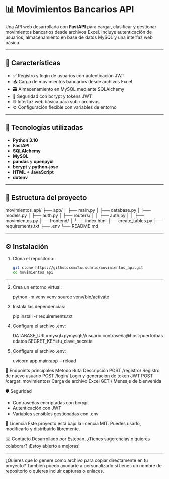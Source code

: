 # 📊 Movimientos Bancarios API

Una API web desarrollada con **FastAPI** para cargar, clasificar y gestionar movimientos bancarios desde archivos Excel. Incluye autenticación de usuarios, almacenamiento en base de datos MySQL y una interfaz web básica.

---

## 🚀 Características

- ✅ Registro y login de usuarios con autenticación JWT
- 📥 Carga de movimientos bancarios desde archivos Excel
- 🗃️ Almacenamiento en MySQL mediante SQLAlchemy
- 🔐 Seguridad con bcrypt y tokens JWT
- 🌐 Interfaz web básica para subir archivos
- ⚙️ Configuración flexible con variables de entorno

---

## 🧱 Tecnologías utilizadas

- **Python 3.10**
- **FastAPI**
- **SQLAlchemy**
- **MySQL**
- **pandas** y **openpyxl**
- **bcrypt** y **python-jose**
- **HTML + JavaScript**
- **dotenv**

---

## 📁 Estructura del proyecto
movimientos_api/ 
├── app/ 
│ ├── main.py 
│ ├── database.py 
│ ├── models.py 
│ ├── auth.py 
│ ├── routers/ 
│ │ ├── auth.py 
│ │ ├── movimientos.py 
├── frontend/ 
│ └── index.html 
├── create_tables.py 
├── requirements.txt 
├── .env 
└── README.md

---

## ⚙️ Instalación

1. Clona el repositorio:
   ```bash
   git clone https://github.com/tuusuario/movimientos_api.git
   cd movimientos_api


---

2. Crea un entorno virtual:

    python -m venv venv
    source venv/bin/activate

3. Instala las dependencias:

    pip install -r requirements.txt

4. Configura el archivo .env:

    DATABASE_URL=mysql+pymysql://usuario:contraseña@host:puerto/basedatos
    SECRET_KEY=tu_clave_secreta

5. Configura el archivo .env:

    uvicorn app.main:app --reload

📌 Endpoints principales
Método	Ruta	Descripción
POST	/registro/	Registro de nuevo usuario
POST	/login/	Login y generación de token JWT
POST	/cargar_movimientos/	Carga de archivo Excel
GET	/	Mensaje de bienvenida

🛡️ Seguridad
- Contraseñas encriptadas con bcrypt
- Autenticación con JWT
- Variables sensibles gestionadas con .env

📄 Licencia
Este proyecto está bajo la licencia MIT. Puedes usarlo, modificarlo y distribuirlo libremente.

✉️ Contacto
Desarrollado por Esteban. ¿Tienes sugerencias o quieres colaborar? ¡Estoy abierto a mejoras!

---

¿Quieres que lo genere como archivo para copiar directamente en tu proyecto? También puedo ayudarte a personalizarlo si tienes un nombre de repositorio o quieres incluir capturas o enlaces.